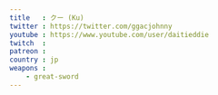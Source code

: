 ```yaml
---
title   : クー (Ku)
twitter : https://twitter.com/ggacjohnny
youtube : https://www.youtube.com/user/daitieddie
twitch  : 
patreon : 
country : jp
weapons :
    - great-sword
---
```


